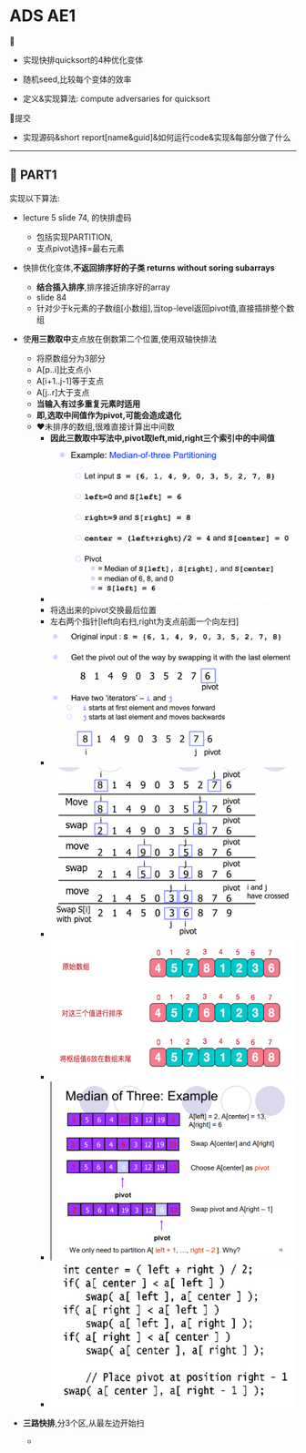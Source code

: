 # ADS AE1

:speech_balloon:

- 实现快排quicksort的4种优化变体

- 随机seed,比较每个变体的效率

- 定义&实现算法: compute adversaries for quicksort

:bento:提交

- 实现源码&short report[name&guid]&如何运行code&实现&每部分做了什么

---

## :blue_heart: PART1

实现以下算法:

- lecture 5 slide 74, 的快排虚码
  - 包括实现PARTITION,
  - 支点pivot选择=最右元素

- 快排优化变体,**不返回排序好的子类 returns without soring subarrays**
  - **结合插入排序**,排序接近排序好的array
  - slide 84
  - 针对少于k元素的子数组[小数组],当top-level返回pivot值,直接插排整个数组

- 使**用三数取中**支点放在倒数第二个位置,使用双轴快排法
  - 将原数组分为3部分
  - A[p..i]比支点小
  - A[i+1..j-1]等于支点
  - A[j..r]大于支点
  - **当输入有过多重复元素时适用**
  - **即,选取中间值作为pivot,可能会造成退化**
  - :heart:未排序的数组,很难直接计算出中间数
    - **因此三数取中写法中,pivot取left,mid,right三个索引中的中间值**
    - ![](/static/2020-02-10-10-32-01.png)
    - 将选出来的pivot交换最后位置
    - 左右两个指针[left向右扫,right为支点前面一个向左扫]
    - ![](/static/2020-02-10-10-35-41.png)
    - ![](/static/2020-02-10-12-10-38.png)
    - ![](/static/2020-02-10-12-13-40.png)
    - ![](/static/2020-02-10-12-53-31.png)
    - ![](/static/2020-02-10-12-56-19.png)

- **三路快排**,分3个区,从最左边开始扫

  - 